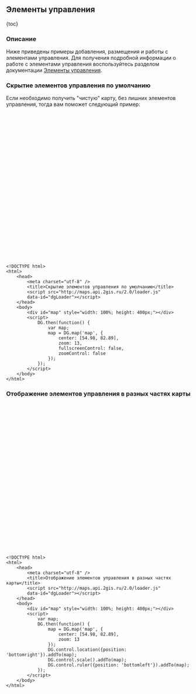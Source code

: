 ## Элементы управления

{toc}

### Описание

Ниже приведены примеры добавления, размещения и работы с элементами управления. Для получения подробной информации о работе с элементами управления воспользуйтесь разделом документации [Элементы управления](/doc/maps/manual/controls).

### Скрытие элементов управления по умолчанию

Если необходимо получить "чистую" карту, без лишних элементов управления, тогда вам поможет следующий пример:

<script src="http://maps.api.2gis.ru/2.0/loader.js" data-id="dgLoader"></script>
<div id="map" style="width: 100%; height: 400px;"></div>
<script>
    DG.then(function() {
        var map;
        map = DG.map('map', {
            center: [54.98, 82.89],
            zoom: 13,
            fullscreenControl: false,
            zoomControl: false
        });
    });
</script>

    <!DOCTYPE html>
    <html>
        <head>
            <meta charset="utf-8" />
            <title>Скрытие элементов управления по умолчанию</title>
            <script src="http://maps.api.2gis.ru/2.0/loader.js"
            data-id="dgLoader"></script>
        </head>
        <body>
            <div id="map" style="width: 100%; height: 400px;"></div>
            <script>
                DG.then(function() {
                    var map;
                    map = DG.map('map', {
                        center: [54.98, 82.89],
                        zoom: 13,
                        fullscreenControl: false,
                        zoomControl: false
                    });
                });
            </script>
        </body>
    </html>

### Отображение элементов управления в разных частях карты

<div id="map1" style="width: 100%; height: 400px;"></div>
<script>
    var map;
    DG.then(function() {
        map = DG.map('map1', {
            center: [54.98, 82.89],
            zoom: 13
        });
        DG.control.location({position: 'bottomright'}).addTo(map);
        DG.control.scale().addTo(map);
        DG.control.ruler({position: 'bottomleft'}).addTo(map);
    });
</script>

    <!DOCTYPE html>
    <html>
        <head>
            <meta charset="utf-8" />
            <title>Отображение элементов управления в разных частях карты</title>
            <script src="http://maps.api.2gis.ru/2.0/loader.js"
            data-id="dgLoader"></script>
        </head>
        <body>
            <div id="map" style="width: 100%; height: 400px;"></div>
            <script>
                var map;
                DG.then(function() {
                    map = DG.map('map', {
                        center: [54.98, 82.89],
                        zoom: 13
                    });
                    DG.control.location({position: 'bottomright'}).addTo(map);
                    DG.control.scale().addTo(map);
                    DG.control.ruler({position: 'bottomleft'}).addTo(map);
                });
            </script>
        </body>
    </html>
